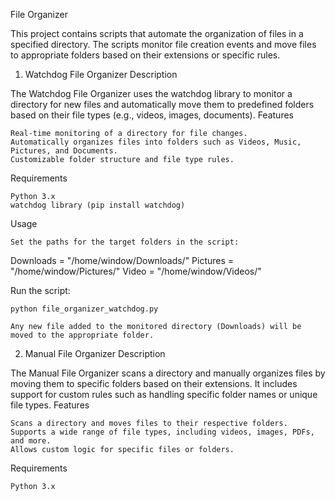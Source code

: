 File Organizer

This project contains scripts that automate the organization of files in a specified directory. The scripts monitor file creation events and move files to appropriate folders based on their extensions or specific rules.
1. Watchdog File Organizer
Description

The Watchdog File Organizer uses the watchdog library to monitor a directory for new files and automatically move them to predefined folders based on their file types (e.g., videos, images, documents).
Features

    Real-time monitoring of a directory for file changes.
    Automatically organizes files into folders such as Videos, Music, Pictures, and Documents.
    Customizable folder structure and file type rules.

Requirements

    Python 3.x
    watchdog library (pip install watchdog)

Usage

    Set the paths for the target folders in the script:

Downloads = "/home/window/Downloads/"
Pictures = "/home/window/Pictures/"
Video = "/home/window/Videos/"

Run the script:

    python file_organizer_watchdog.py

    Any new file added to the monitored directory (Downloads) will be moved to the appropriate folder.

2. Manual File Organizer
Description

The Manual File Organizer scans a directory and manually organizes files by moving them to specific folders based on their extensions. It includes support for custom rules such as handling specific folder names or unique file types.
Features

    Scans a directory and moves files to their respective folders.
    Supports a wide range of file types, including videos, images, PDFs, and more.
    Allows custom logic for specific files or folders.

Requirements

    Python 3.x
